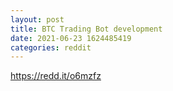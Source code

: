 ```yaml
--- 
layout: post 
title: BTC Trading Bot development 
date: 2021-06-23 1624485419 
categories: reddit 
--- 
```

https://redd.it/o6mzfz